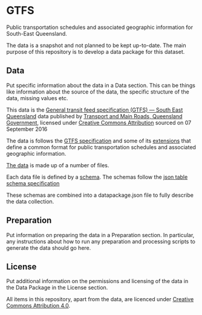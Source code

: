 # GTFS

Public transportation schedules and associated geographic information for South-East Queensland.

The data is a snapshot and not planned to be kept up-to-date. The main purpose of this repository is to develop a data package for this dataset.

## Data
Put specific information about the data in a Data section. This can be things like information about the source of the data, the specific structure of the data, missing values etc.

This data is the [General transit feed specification (GTFS) — South East Queensland](https://data.qld.gov.au/dataset/general-transit-feed-specification-gtfs-seq) data published by [Transport and Main Roads, Queensland Government](http://www.tmr.qld.gov.au/), licensed under [Creative Commons Attribution](https://creativecommons.org/licenses/by/3.0/au/) sourced on 07 September 2016 

The data is follows the [GTFS specification](https://developers.google.com/transit/gtfs/reference/) and some of its [extensions](https://developers.google.com/transit/gtfs/reference/gtfs-extensions) that define a common format for public transportation schedules and associated geographic information. 

[The data](https://github.com/Stephen-Gates/GTFS/tree/master/SEQ_GTFS) is made up of a number of files.

Each data file is defined by a [schema](https://github.com/Stephen-Gates/GTFS/tree/master/schemas). The schemas follow the [json table schema specification](http://specs.frictionlessdata.io/json-table-schema/)

These schemas are combined into a datapackage.json file to fully describe the data collection.

## Preparation
Put information on preparing the data in a Preparation section. In particular, any instructions about how to run any preparation and processing scripts to generate the data should go here.


## License
Put additional information on the permissions and licensing of the data in the Data Package in the License section.

All items in this repository, apart from the data, are licenced under [Creative Commons Attribution 4.0](https://creativecommons.org/licenses/by/4.0/).
